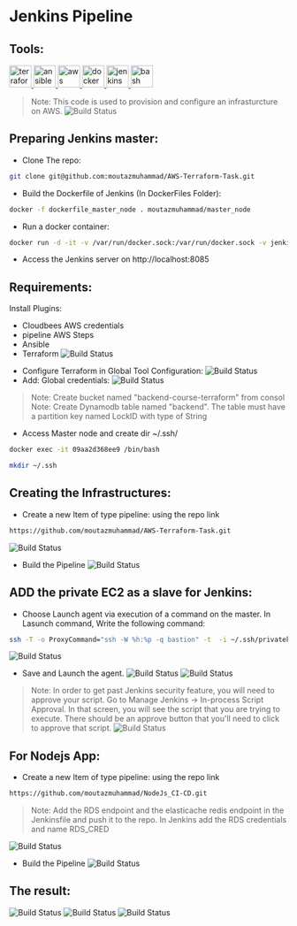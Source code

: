 # Jenkins Pipeline

## Tools:

<a href="https://www.terraform.io/" target="_blank" rel="noreferrer"> <img src="https://www.vectorlogo.zone/logos/terraformio/terraformio-icon.svg" alt="terraform" width="40" height="40"/> </a> <a href="https://www.ansible.com/" target="_blank" rel="noreferrer"> <img src="https://www.vectorlogo.zone/logos/ansible/ansible-icon.svg" alt="ansible" width="40" height="40"/> </a>  <a href="https://aws.amazon.com" target="_blank" rel="noreferrer"> <img src="https://www.vectorlogo.zone/logos/amazon_aws/amazon_aws-icon.svg" alt="aws" width="40" height="40"/> </a> <a href="https://www.gnu.org/software/bash/" target="_blank" rel="noreferrer">  <img src="https://www.vectorlogo.zone/logos/docker/docker-official.svg" alt="docker" width="40" height="40"/> </a> <a href="https://www.jenkins.io" target="_blank" rel="noreferrer"> <img src="https://www.vectorlogo.zone/logos/jenkins/jenkins-icon.svg" alt="jenkins" width="40" height="40"/> </a> <a href="https://www.gnu.org/software/bash/" target="_blank" rel="noreferrer"> <img src="https://www.vectorlogo.zone/logos/gnu_bash/gnu_bash-icon.svg" alt="bash" width="40" height="40"/> </a> 


> Note: This code is used to provision and configure an infrasturcture on AWS.
![Build Status](https://github.com/moutazmuhammad/AWS-Terraform-Task/blob/main/img/1.jpg?raw=true)

## Preparing Jenkins master:
* Clone The repo:
```sh
git clone git@github.com:moutazmuhammad/AWS-Terraform-Task.git 
```
* Build the Dockerfile of Jenkins (In DockerFiles Folder):
```sh
docker -f dockerfile_master_node . moutazmuhammad/master_node
```
* Run a docker container:
```sh
docker run -d -it -v /var/run/docker.sock:/var/run/docker.sock -v jenkins-data:/var/jenkins_home  -p 8085:8080 moutazmuhammad/master_node
```
* Access the Jenkins server on http://localhost:8085

## Requirements:
Install Plugins:
- Cloudbees AWS credentials
- pipeline AWS Steps
- Ansible
- Terraform
![Build Status](https://github.com/moutazmuhammad/AWS-Terraform-Task/blob/main/img/2.png?raw=true)
* Configure Terraform in Global Tool Configuration:
![Build Status](https://github.com/moutazmuhammad/AWS-Terraform-Task/blob/main/img/3.png?raw=true)
* Add: Global credentials:
![Build Status](https://github.com/moutazmuhammad/AWS-Terraform-Task/blob/main/img/4.png?raw=true)

> Note: Create bucket named "backend-course-terraform" from consol 
> Note: Create Dynamodb table named "backend". The table must have a partition key named LockID with type of String 

* Access Master node and create dir ~/.ssh/
```sh
docker exec -it 09aa2d368ee9 /bin/bash
```
```sh
mkdir ~/.ssh
```

## Creating the Infrastructures:
* Create a new Item of type pipeline: using the repo link
```sh
https://github.com/moutazmuhammad/AWS-Terraform-Task.git
```
![Build Status](https://github.com/moutazmuhammad/AWS-Terraform-Task/blob/main/img/5.png?raw=true)
* Build the Pipeline
![Build Status](https://github.com/moutazmuhammad/AWS-Terraform-Task/blob/main/img/6.png?raw=true)

## ADD the private EC2 as a slave for Jenkins:
* Choose Launch agent via execution of a command on the master. In Lasunch command, Write the following command:
```sh
ssh -T -o ProxyCommand="ssh -W %h:%p -q bastion" -t  -i ~/.ssh/privatekey.pem ubuntu@private_ip_of_instance exec  java -jar ~/bin/agent.jar
```
![Build Status](https://github.com/moutazmuhammad/AWS-Terraform-Task/blob/main/img/7.png?raw=true)

* Save and Launch the agent.
![Build Status](https://github.com/moutazmuhammad/AWS-Terraform-Task/blob/main/img/8.png?raw=true)
![Build Status](https://github.com/moutazmuhammad/AWS-Terraform-Task/blob/main/img/9.png?raw=true)

> Note: In order to get past Jenkins security feature, you will need to approve your script. Go to Manage Jenkins -> In-process Script Approval. In that screen, you will see the script that you are trying to execute. There should be an approve button that you'll need to click to approve that script.
![Build Status](https://github.com/moutazmuhammad/AWS-Terraform-Task/blob/main/img/10.png?raw=true)


## For Nodejs App:
* Create a new Item of type pipeline: using the repo link
```sh
https://github.com/moutazmuhammad/NodeJs_CI-CD.git
```

> Note: Add the RDS endpoint and the elasticache redis endpoint in the Jenkinsfile and push it to the repo. In Jenkins add the RDS credentials and name RDS_CRED

![Build Status](https://github.com/moutazmuhammad/AWS-Terraform-Task/blob/main/img/11.png?raw=true)
* Build the Pipeline
![Build Status](https://github.com/moutazmuhammad/AWS-Terraform-Task/blob/main/img/12.png?raw=true)

## The result:
![Build Status](https://github.com/moutazmuhammad/AWS-Terraform-Task/blob/main/img/13.png?raw=true)
![Build Status](https://github.com/moutazmuhammad/AWS-Terraform-Task/blob/main/img/14.png?raw=true)
![Build Status](https://github.com/moutazmuhammad/AWS-Terraform-Task/blob/main/img/15.png?raw=true)






